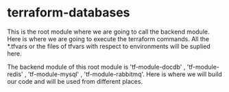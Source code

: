 # terraform-databases

This is the root module where we are going to call the backend module. Here is where we are going to execute the terraform commands. 
All the *.tfvars or the files of tfvars with respect to environments will be suplied here.

The backend module of this root module is 'tf-module-docdb' , 'tf-module-redis' , 'tf-module-mysql' , 'tf-module-rabbitmq'. Here is where we will build our code and will be used from different places.